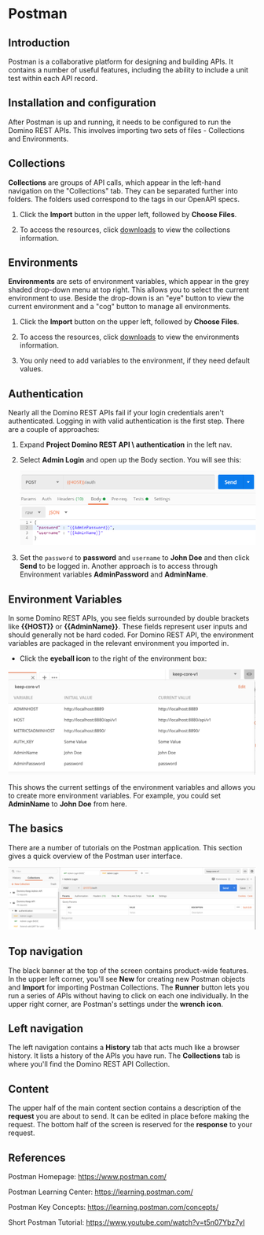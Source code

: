 # Postman

## Introduction

Postman is a collaborative platform for designing and building APIs. It contains a number of useful features, including the ability to include a unit test within each API record.

## Installation and configuration

After Postman is up and running, it needs to be configured to run the Domino REST APIs. This involves importing two sets of files - Collections and Environments.

## Collections

**Collections** are groups of API calls, which appear in the left-hand navigation on the "Collections" tab. They can be separated further into folders. The folders used correspond to the tags in our OpenAPI specs.

1. Click the **Import** button in the upper left, followed by **Choose Files**.

2. To access the resources, click [downloads](../downloads.md) to view the collections information.

## Environments

**Environments** are sets of environment variables, which appear in the grey shaded drop-down menu at top right. This allows you to select the current environment to use. Beside the drop-down is an "eye" button to view the current environment and a "cog" button to manage all environments.

1. Click the **Import** button on the upper left, followed by **Choose Files**.

2. To access the resources, click [downloads](../downloads.md) to view the environments information.

3. You only need to add variables to the environment, if they need default values.

## Authentication

Nearly all the Domino REST APIs fail if your login credentials aren't authenticated. Logging in with valid authentication is the first step. There are a couple of approaches:

1. Expand **Project Domino REST API \ authentication** in the left nav.

2. Select **Admin Login** and open up the Body section. You will see this:

    ![Auth Example](../../assets/images/AuthExample.png)

3. Set the `password` to **password** and `username` to **John Doe** and then click **Send** to be logged in. Another approach is to access through Environment variables **AdminPassword** and **AdminName**.

## Environment Variables

In some Domino REST APIs, you see fields surrounded by double brackets like **\{\{HOST}}** or **\{\{AdminName}}**. These fields represent user inputs and should generally not be hard coded. For Domino REST API, the environment variables are packaged in the relevant environment you imported in.

- Click the **eyeball icon** to the right of the environment box:

![Postman Env](../../assets/images/PostmanEnv.png)

This shows the current settings of the environment variables and allows you to create more environment variables. For example, you could set **AdminName** to **John Doe** from here.

## The basics

There are a number of tutorials on the Postman application. This section gives a quick overview of the Postman user interface.

![Postman UI](../../assets/images/PostmanUI.png)

## Top navigation

The black banner at the top of the screen contains product-wide features. In the upper left corner, you'll see **New** for creating new Postman objects and **Import** for importing Postman Collections. The **Runner** button lets you run a series of APIs without having to click on each one individually. In the upper right corner, are Postman's settings under the **wrench icon**.

## Left navigation

The left navigation contains a **History** tab that acts much like a browser history. It lists a history of the APIs you have run. The **Collections** tab is where you'll find the Domino REST API Collection.

## Content

The upper half of the main content section contains a description of the **request** you are about to send. It can be edited in place before making the request. The bottom half of the screen is reserved for the **response** to your request.

## References

Postman Homepage: <https://www.postman.com/>

Postman Learning Center: <https://learning.postman.com/>

Postman Key Concepts: <https://learning.postman.com/concepts/>

Short Postman Tutorial: <https://www.youtube.com/watch?v=t5n07Ybz7yI>
